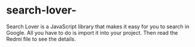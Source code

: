 # search-lover-
Search Lover is a JavaScript library that makes it easy for you to search in Google. All you have to do is import it into your project. Then read the Redmi file to see the details. 
